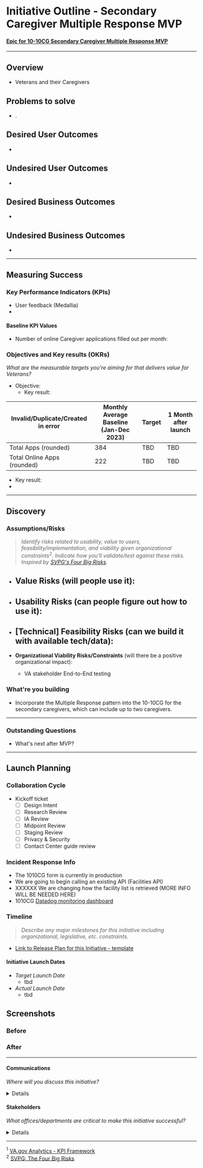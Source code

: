 # Initiative Outline - Secondary Caregiver Multiple Response MVP

#### [Epic for 10-10CG Secondary Caregiver Multiple Response MVP](https://github.com/department-of-veterans-affairs/va.gov-team/issues/92337)

---

## Overview
* Veterans and their Caregivers 

## Problems to solve
- .

 
## Desired User Outcomes
- 

## Undesired User Outcomes
- 

## Desired Business Outcomes
- 

## Undesired Business Outcomes
- 

---
## Measuring Success


### Key Performance Indicators (KPIs)

- User feedback (Medallia)
- 


#### Baseline KPI Values
- Number of online Caregiver applications filled out per month:

### Objectives and Key results (OKRs)
_What are the measurable targets you're aiming for that delivers value for Veterans?_

- Objective: 
  - Key result: 
 
|Invalid/Duplicate/Created in error| Monthly Average Baseline (Jan-Dec 2023)| Target | 1 Month after launch|
|--------|-----------------------|----------|--------------------|
|Total Apps (rounded) | 384 | TBD | TBD |
|Total Online Apps (rounded) | 222 | TBD | TBD |



  - Key result: 
  - 
  


---

## Discovery
### Assumptions/Risks
> *Identify risks related to usability, value to users, feasibility/implementation, and viability given organizational constraints<sup>2</sup>. 
> Indicate how you'll validate/test against these risks. Inspired by [SVPG's Four Big Risks](https://www.svpg.com/four-big-risks/).*

- **Value Risks** (will people use it): 
  - 

- **Usability Risks** (can people figure out how to use it):
  - 

- **[Technical] Feasibility Risks** (can we build it with available tech/data):
  - 
  
- **Organizational Viability Risks/Constraints** (will there be a positive organizational impact):
  - VA stakeholder End-to-End testing

### What're you building
- Incorporate the Multiple Response pattern into the 10-10CG for the secondary caregivers, which can include up to two caregivers.
--- 

### Outstanding Questions
- What's next after MVP?

---

## Launch Planning
### Collaboration Cycle

- Kickoff ticket
  - [ ] Design Intent
  - [ ] Research Review
  - [ ] IA Review
  - [ ] Midpoint Review
  - [ ] Staging Review
  - [ ] Privacy & Security
  - [ ] Contact Center guide review

### Incident Response Info
- The 1010CG form is currently in production
- We are going to begin calling an existing API (Facilities API)
- XXXXXX We are changing how the facility list is retrieved (MORE INFO WILL BE NEEDED HERE)
- 1010CG [Datadog monitoring dashboard](https://vagov.ddog-gov.com/dashboard/p5g-fys-epz/1010-health-apps?from_ts=1657212129534&to_ts=1657215729534&live=true)

### Timeline 
> *Describe any major milestones for this initiative including organizational, legislative, etc. constraints.*

* [Link to Release Plan for this Initiative - template](https://github.com/department-of-veterans-affairs/va.gov-team/blob/master/platform/product-management/release-plan-template.md)

#### Initiative Launch Dates
- *Target Launch Date*
  - tbd
- *Actual Launch Date* 
  - tbd


## Screenshots

### Before




### After

---

#### Communications
*Where will you discuss this initiative?*

<details>

- Team Name: 10-10 Health Apps team
- GitHub Label(s): cg-multi-response
- Slack channel: #1010-health-apps
- Product POCs: Heather Justice

</details>


#### Stakeholders
*What offices/departments are critical to make this initiative successful?*

<details>
  
- Office/Department: OCTO-DE
- Contact(s): Patrick Bateman, Lois Lewis
 
</details>

---
<sup>1</sup> [VA.gov Analytics - KPI Framework](https://github.com/department-of-veterans-affairs/va.gov-team/blob/master/platform/analytics/Analytics%20Playbook/va-gov-platform-analytics-kpi-framework.pdf)\
<sup>2</sup> [SVPG: The Four Big Risks](https://svpg.com/four-big-risks/)

